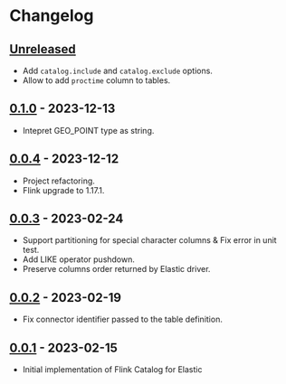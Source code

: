 # Changelog

## [Unreleased]

-   Add `catalog.include` and `catalog.exclude` options.
-   Allow to add `proctime` column to tables.

## [0.1.0] - 2023-12-13

-   Intepret GEO_POINT type as string.

## [0.0.4] - 2023-12-12

-   Project refactoring.
-   Flink upgrade to 1.17.1.

## [0.0.3] - 2023-02-24

-   Support partitioning for special character columns & Fix error in unit test.
-   Add LIKE operator pushdown.
-   Preserve columns order returned by Elastic driver.

## [0.0.2] - 2023-02-19

-   Fix connector identifier passed to the table definition.

## [0.0.1] - 2023-02-15

-   Initial implementation of Flink Catalog for Elastic

[Unreleased]: https://github.com/getindata/flink-elastic-catalog/compare/0.1.0...HEAD

[0.1.0]: https://github.com/getindata/flink-elastic-catalog/compare/0.0.4...0.1.0

[0.0.4]: https://github.com/getindata/flink-elastic-catalog/compare/0.0.3...0.0.4

[0.0.3]: https://github.com/getindata/flink-elastic-catalog/compare/0.0.2...0.0.3

[0.0.2]: https://github.com/getindata/flink-elastic-catalog/compare/0.0.1...0.0.2

[0.0.1]: https://github.com/getindata/flink-elastic-catalog/compare/551c9c8a6381de1fd020fd64c43ffaf89928002c...0.0.1
